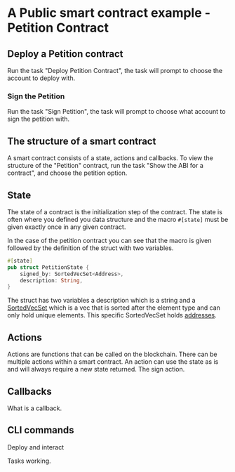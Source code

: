 # A Public smart contract example - Petition Contract

## Deploy a Petition contract

Run the task "Deploy Petition Contract", the task will prompt to choose the account to deploy with.

### Sign the Petition

Run the task "Sign Petition", the task will prompt to choose what account to sign the petition with.

## The structure of a smart contract

A smart contract consists of a state, actions and callbacks. To view the structure of the "Petition"
contract, run the task "Show the ABI for a contract", and choose the petition option.

## State

The state of a contract is the initialization step of the contract. The state is often where you defined you data
structure and the macro `#[state]` must be given exactly once in any given contract.

In the case of the petition contract you can see that the macro is given followed by the definition of the struct with
two variables.

```rust
#[state]
pub struct PetitionState {
    signed_by: SortedVecSet<Address>,
    description: String,
}
```

The struct has two variables a description which is a string and
a [SortedVecSet](https://partisiablockchain.gitlab.io/language/contract-sdk/pbc_contract_common/sorted_vec_map/struct.SortedVecSet.html)
which is a vec that is sorted after the element type and can only hold unique elements. This specific SortedVecSet
holds [addresses](https://partisiablockchain.gitlab.io/language/contract-sdk/pbc_contract_common/address/index.html).

## Actions

Actions are functions that can be called on the blockchain. There can be multiple actions within a smart contract. An
action can use the state as is and will always require a new state returned.
The sign action.



## Callbacks

What is a callback.

## CLI commands

Deploy and interact

Tasks working.